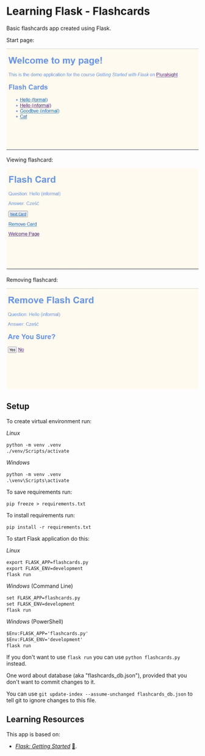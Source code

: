 # Learning Flask - Flashcards

Basic flashcards app created using Flask.

Start page:

![Start page](./img/flashcards_01.JPG)

Viewing flashcard:

![Viewing flashcard](./img/flashcards_02.JPG)

Removing flashcard:

![Removing flashcard](./img/flashcards_03.JPG)

## Setup

To create virtual environment run:

_Linux_

```
python -m venv .venv
./venv/Scripts/activate
```

_Windows_

```
python -m venv .venv
.\venv\Scripts\activate
```

To save requirements run:

```
pip freeze > requirements.txt
```

To install requirements run:

```
pip install -r requirements.txt
```

To start Flask application do this:

_Linux_

```
export FLASK_APP=flashcards.py
export FLASK_ENV=development
flask run
```

_Windows_ (Command Line)

```
set FLASK_APP=flashcards.py
set FLASK_ENV=development
flask run
```

_Windows_ (PowerShell)

```
$Env:FLASK_APP='flashcards.py'
$Env:FLASK_ENV='development'
flask run
```

If you don't want to use `flask run` you can use `python flashcards.py` instead.

One word about database (aka "flashcards_db.json"), provided that you don't want to commit changes to it. 

You can use `git update-index --assume-unchanged flashcards_db.json` to tell git to ignore changes to this file.

## Learning Resources

This app is based on:

- _[Flask: Getting Started](https://app.pluralsight.com/library/courses/flask-getting-started/table-of-contents)_ [:file_folder:](https://app.pluralsight.com/library/courses/flask-getting-started/exercise-files).
